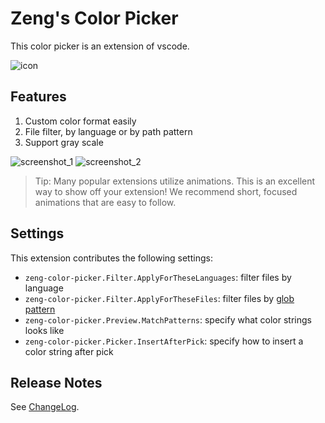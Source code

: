 # Zeng's Color Picker

This color picker is an extension of vscode.

![icon](https://github.com/zengfanfan/zeng-color-picker/raw/HEAD/res/icon.png)

## Features

1. Custom color format easily
2. File filter, by language or by path pattern
3. Support gray scale

![screenshot_1](https://github.com/zengfanfan/zeng-color-picker/raw/HEAD/res/screenshot_1.png)
![screenshot_2](https://github.com/zengfanfan/zeng-color-picker/raw/HEAD/res/screenshot_2.png)

> Tip: Many popular extensions utilize animations. This is an excellent way to show off your extension! We recommend short, focused animations that are easy to follow.

## Settings

This extension contributes the following settings:

* `zeng-color-picker.Filter.ApplyForTheseLanguages`: filter files by language
* `zeng-color-picker.Filter.ApplyForTheseFiles`: filter files by [glob pattern](https://code.visualstudio.com/api/references/vscode-api#GlobPattern)
* `zeng-color-picker.Preview.MatchPatterns`: specify what color strings looks like
* `zeng-color-picker.Picker.InsertAfterPick`: specify how to insert a color string after pick

## Release Notes

See [ChangeLog](https://github.com/zengfanfan/zeng-color-picker/blob/HEAD/CHANGELOG.md).
